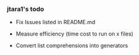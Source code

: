 ### jtara1's todo

* Fix Issues listed in README.md

* Measure efficiency (time cost to run on x files)

* Convert list comprehensions into generators
